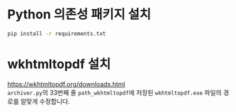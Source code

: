 # Python 의존성 패키지 설치
```bash
pip install -r requirements.txt
```
# wkhtmltopdf 설치
https://wkhtmltopdf.org/downloads.html  
`archiver.py`의 33번째 줄 `path_wkhtmltopdf`에 저장된 `wkhtmltopdf.exe` 파일의 경로를 알맞게 수정합니다.
